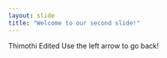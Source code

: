 ```yaml
---
layout: slide
title: "Welcome to our second slide!"
---
```

Thimothi Edited
Use the left arrow to go back!
